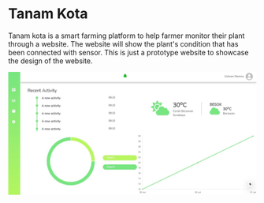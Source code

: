 # Tanam Kota

Tanam kota is a smart farming platform to help farmer monitor their plant through a website. The website will show the plant's condition that has been connected with sensor. This is just a prototype website to showcase the design of the website.

<div align="center">
<img src="preview.jpg" width="600" />
</div>
